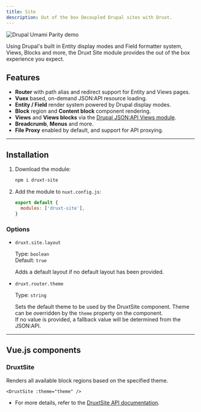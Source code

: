 ```yaml
---
title: Site
description: Out of the box Decoupled Drupal sites with Druxt.
---
```


![Drupal Umami Parity demo](/images/umami.png)

Using Drupal's built in Entity display modes and Field formatter system, Views, Blocks and more, the Druxt Site module provides the out of the box experience you expect.


## Features

- **Router** with path alias and redirect support for Entity and Views pages.
- **Vuex** based, on-demand JSON:API resource loading.
- **Entity / Field** render system powered by Drupal display modes.
- **Block** region and **Content block** component rendering.
- **Views** and **Views blocks** via the [Drupal JSON:API Views module](https://www.drupal.org/project/jsonapi_views).
- **Breadcrumb**, **Menus** and more.
- **File Proxy** enabled by default, and support for API proxying.

* * *

## Installation

1. Download the module:
   ```sh
   npm i druxt-site
   ```

2. Add the module to `nuxt.config.js`:
   ```js
   export default {
     modules: ['druxt-site'],
   }
   ```

### Options

- `druxt.site.layout`

  Type: `boolean`  
  Default: `true`

  Adds a default layout if no default layout has been provided.

- `druxt.router.theme`

  Type: `string`  

  Sets the default theme to be used by the DruxtSite component. Theme can be overridden by the `theme` property on the component.  
  If no value is provided, a fallback value will be determined from the JSON:API.

* * *

## Vue.js components

### DruxtSite

Renders all available block regions based on the specified theme.

```vue
<DruxtSite :theme="theme" />
```

- For more details, refer to the [DruxtSite API documentation](/api/packages/site/components/DruxtSite).
